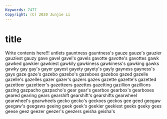 ```yaml
---
Keywords: 7477
Copyright: (C) 2020 Junjie Li
---
```


# title

Write contents here!!!
untlets 
gauntness
gauntness's 
gauze 
gauze's 
gauzier 
gauziest 
gauzy 
gave 
gavel 
gavel's 
gavels
gavotte 
gavotte's 
gavottes 
gawk 
gawked 
gawkier 
gawkiest 
gawkily 
gawkiness 
gawkiness's
gawking 
gawks 
gawky 
gay 
gay's 
gayer 
gayest 
gayety 
gayety's 
gayly
gayness 
gayness's 
gays 
gaze 
gaze's 
gazebo 
gazebo's 
gazeboes 
gazebos 
gazed
gazelle 
gazelle's 
gazelles 
gazer 
gazer's 
gazers 
gazes 
gazette 
gazette's 
gazetted
gazetteer 
gazetteer's 
gazetteers 
gazettes 
gazetting 
gazillion 
gazillions 
gazing 
gazpacho 
gazpacho's
gear 
gear's 
gearbox 
gearbox's 
gearboxes 
geared 
gearing 
gears 
gearshift 
gearshift's
gearshifts 
gearwheel 
gearwheel's 
gearwheels 
gecko 
gecko's 
geckoes 
geckos 
gee 
geed
geegaw 
geegaw's 
geegaws 
geeing 
geek 
geek's 
geekier 
geekiest 
geeks 
geeky
gees 
geese 
geez 
geezer 
geezer's 
geezers 
geisha 
geisha's 
